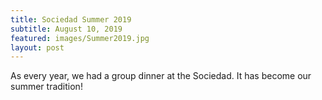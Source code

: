 ```yaml
---
title: Sociedad Summer 2019
subtitle: August 10, 2019
featured: images/Summer2019.jpg
layout: post
---
```


<p>As every year, we had a group dinner at the Sociedad. It has become our summer tradition!</p>

